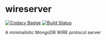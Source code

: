 # wireserver
[![Codacy Badge](https://api.codacy.com/project/badge/Grade/ffcd76afa43c4aa99798c14e7cad8a9e)](https://www.codacy.com/app/kronolynx/wireserver?utm_source=github.com&utm_medium=referral&utm_content=scalanerds/wireserver&utm_campaign=badger)
[![Build Status](https://travis-ci.org/scalanerds/wireserver.svg?branch=master)](https://travis-ci.org/scalanerds/wireserver)

A minimalistic MongoDB WIRE protocol server
